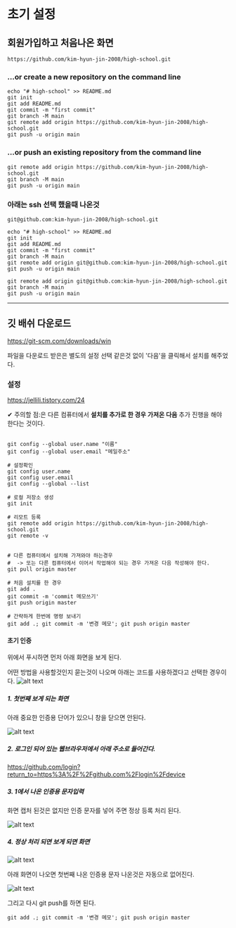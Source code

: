 
# 초기 설정

## 회원가입하고 처음나온 화면
```
https://github.com/kim-hyun-jin-2008/high-school.git
```

### …or create a new repository on the command line
```
echo "# high-school" >> README.md
git init
git add README.md
git commit -m "first commit"
git branch -M main
git remote add origin https://github.com/kim-hyun-jin-2008/high-school.git
git push -u origin main
```

### …or push an existing repository from the command line
```
git remote add origin https://github.com/kim-hyun-jin-2008/high-school.git
git branch -M main
git push -u origin main
```

### 아래는 ssh 선택 했을때 나온것
```
git@github.com:kim-hyun-jin-2008/high-school.git

echo "# high-school" >> README.md
git init
git add README.md
git commit -m "first commit"
git branch -M main
git remote add origin git@github.com:kim-hyun-jin-2008/high-school.git
git push -u origin main

git remote add origin git@github.com:kim-hyun-jin-2008/high-school.git
git branch -M main
git push -u origin main
```

---

## 깃 배쉬 다운로드
https://git-scm.com/downloads/win

파일을 다운로드 받은은 별도의 설정 선택 같은것 없이 '다음'을 클릭해서 설치를 해주었다.

### 설정
https://jellili.tistory.com/24 <br>

✔ 주의할 점:은 다른 컴퓨터에서 **설치를 추가로 한 경우 가져온 다음** 추가 진행을 해야 한다는 것이다.
```

git config --global user.name "이름"
git config --global user.email "메일주소"

# 설정확인
git config user.name
git config user.email
git config --global --list

# 로컬 저장소 생성
git init

# 리모트 등록
git remote add origin https://github.com/kim-hyun-jin-2008/high-school.git
git remote -v


# 다른 컴퓨터에서 설치해 가져와야 하는경우
#  -> 또는 다른 컴퓨터에서 이어서 작업해야 되는 경우 가져온 다음 작성해야 한다.
git pull origin master

# 처음 설치를 한 경우
git add .
git commit -m 'commit 메모쓰기'
git push origin master

# 간략하게 한번에 명령 보내기
git add .; git commit -m '변경 메모'; git push origin master
```

#### 초기 인증
위에서 푸시하면 먼저 아래 화면을 보게 된다.

어떤 방법을 사용할것인지 묻는것이 나오며 아래는 코드를 사용하겠다고 선택한 경우이다.
![alt text](image-5.png)

##### 1. 첫번째 보게 되는 화면
아래 중요한 인증용 단어가 있으니 창을 닫으면 안된다.

![alt text](image-2.png)

##### 2. 로그인 되어 있는 웹브라우저에서 아래 주소로 들어간다. <br>
https://github.com/login?return_to=https%3A%2F%2Fgithub.com%2Flogin%2Fdevice


##### 3. 1에서 나온 인증용 문자입력
화면 캡처 된것은 없지만 인증 문자를 넣어 주면 정상 등록 처리 된다.

![alt text](image-4.png)

##### 4. 정상 처리 되면 보게 되면 화면

![alt text](image-1.png)

아래 화면이 나오면 첫번째 나온 인증용 문자 나온것은 자동으로 없어진다.

![alt text](image-3.png)

그리고 다시 git push를 하면 된다.
```
git add .; git commit -m '변경 메모'; git push origin master
```